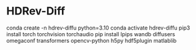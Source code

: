 # HDRev-Diff

conda create -n hdrev-diffu python=3.10
conda activate hdrev-diffu
pip3 install torch torchvision torchaudio
pip install lpips wandb diffusers omegaconf transformers opencv-python h5py hdf5plugin matlablib